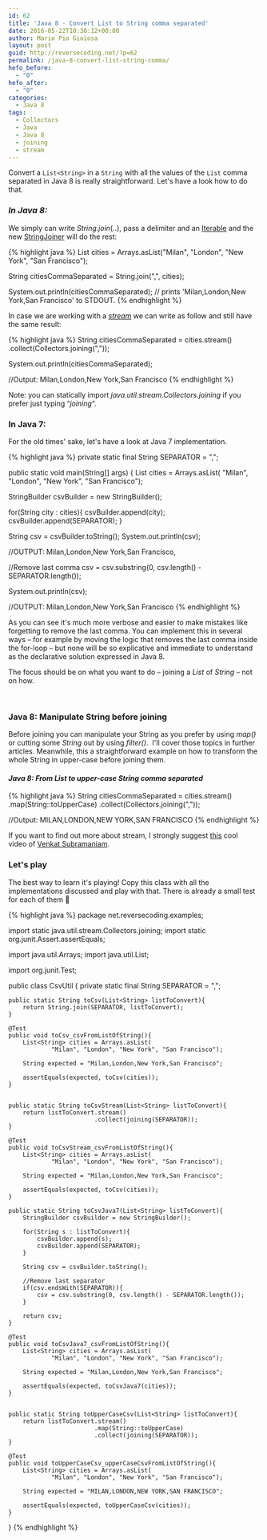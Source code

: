 ```yaml
---
id: 62
title: 'Java 8 - Convert List to String comma separated'
date: 2016-05-22T10:30:12+00:00
author: Mario Pio Gioiosa
layout: post
guid: http://reversecoding.net/?p=62
permalink: /java-8-convert-list-string-comma/
hefo_before:
  - "0"
hefo_after:
  - "0"
categories:
  - Java 8
tags:
  - Collectors
  - Java
  - Java 8
  - joining
  - stream
---
```

Convert a `List<String>` in a `String` with all the values of the `List` comma separated in Java 8 is really straightforward. 
Let's have a look how to do that.

### _**In Java 8:**_

We simply can write _String.join_(..), pass a delimiter and an [Iterable](https://docs.oracle.com/javase/8/docs/api/java/lang/Iterable.html) and the new [StringJoiner](https://docs.oracle.com/javase/8/docs/api/java/util/StringJoiner.html) will do the rest:

{% highlight java %}
List<String> cities = Arrays.asList("Milan", 
                                    "London", 
                                    "New York", 
                                    "San Francisco");
		
String citiesCommaSeparated = String.join(",", cities);

System.out.println(citiesCommaSeparated);
// prints 'Milan,London,New York,San Francisco' to STDOUT.
{% endhighlight %}

In case we are working with a _[stream](https://docs.oracle.com/javase/8/docs/api/java/util/stream/package-summary.html)_ we can write as follow and still have the same result:

{% highlight java %}
String citiesCommaSeparated = cities.stream()
                                    .collect(Collectors.joining(","));

System.out.println(citiesCommaSeparated);

//Output: Milan,London,New York,San Francisco
{% endhighlight %}


Note: you can statically <span class="s1">import</span><span class="s2"> <em>java.util.stream.Collectors.joining</em> if you prefer just typing &#8220;<em>joining</em>&#8220;.</span>

### In Java 7:

For the old times' sake, let's have a look at Java 7 implementation.

{% highlight java %}
private static final String SEPARATOR = ",";

public static void main(String[] args) {
  List<String> cities = Arrays.asList(
                                "Milan", 
                                "London", 
                                "New York", 
                                "San Francisco");
		
  StringBuilder csvBuilder = new StringBuilder();
		
  for(String city : cities){
    csvBuilder.append(city);
    csvBuilder.append(SEPARATOR);
  }
		
  String csv = csvBuilder.toString();
  System.out.println(csv);

  //OUTPUT: Milan,London,New York,San Francisco,
		
  //Remove last comma
  csv = csv.substring(0, csv.length() - SEPARATOR.length());

  System.out.println(csv);
		
  //OUTPUT: Milan,London,New York,San Francisco
{% endhighlight %}


As you can see it's much more verbose and easier to make mistakes like forgetting to remove the last comma. You can implement this in several ways &#8211; for example by moving the logic that removes the last comma inside the for-loop &#8211; but none will be so explicative and immediate to understand as the declarative solution expressed in Java 8.

The focus should be on what you want to do &#8211; joining a _List_ of _String_ &#8211; not on how.

&nbsp;

### Java 8: Manipulate String before joining

Before joining you can manipulate your String as you prefer by using _map()_ or cutting some _String_ out by using _filter()_.  I'll cover those topics in further articles. Meanwhile, this a straightforward example on how to transform the whole String in upper-case before joining them.

#### _Java 8: From List to upper-case String comma separated_

{% highlight java %}
String citiesCommaSeparated = cities.stream()
                                    .map(String::toUpperCase)
                                    .collect(Collectors.joining(","));

//Output: MILAN,LONDON,NEW YORK,SAN FRANCISCO
{% endhighlight %}

If you want to find out more about stream, I strongly suggest [this](https://vimeo.com/124034512) cool video of [Venkat Subramaniam](https://twitter.com/venkat_s).

### Let's play

The best way to learn it's playing! Copy this class with all the implementations discussed and play with that. There is already a small test for each of them 🙂

{% highlight java %}
package net.reversecoding.examples;

import static java.util.stream.Collectors.joining;
import static org.junit.Assert.assertEquals;

import java.util.Arrays;
import java.util.List;

import org.junit.Test;

public class CsvUtil {
	private static final String SEPARATOR = ",";
	

	public static String toCsv(List<String> listToConvert){
		return String.join(SEPARATOR, listToConvert);
	}
	
	@Test
	public void toCsv_csvFromListOfString(){
		List<String> cities = Arrays.asList(
				"Milan", "London", "New York", "San Francisco");
		
		String expected = "Milan,London,New York,San Francisco";
		
		assertEquals(expected, toCsv(cities));
	}
	
	
	public static String toCsvStream(List<String> listToConvert){
		return listToConvert.stream()
							.collect(joining(SEPARATOR));
	}
	
	@Test
	public void toCsvStream_csvFromListOfString(){
		List<String> cities = Arrays.asList(
				"Milan", "London", "New York", "San Francisco");
		
		String expected = "Milan,London,New York,San Francisco";
		
		assertEquals(expected, toCsv(cities));
	}
	
	public static String toCsvJava7(List<String> listToConvert){
		StringBuilder csvBuilder = new StringBuilder();
		
		for(String s : listToConvert){
			csvBuilder.append(s);
			csvBuilder.append(SEPARATOR);
		}
		
		String csv = csvBuilder.toString();
		
		//Remove last separator
		if(csv.endsWith(SEPARATOR)){
			csv = csv.substring(0, csv.length() - SEPARATOR.length());
		}
		
		return csv;
	}
	
	@Test
	public void toCsvJava7_csvFromListOfString(){
		List<String> cities = Arrays.asList(
				"Milan", "London", "New York", "San Francisco");
		
		String expected = "Milan,London,New York,San Francisco";
		
		assertEquals(expected, toCsvJava7(cities));
	}
	
	
	public static String toUpperCaseCsv(List<String> listToConvert){
		return listToConvert.stream()
							.map(String::toUpperCase)
							.collect(joining(SEPARATOR));
	}
	
	@Test
	public void toUpperCaseCsv_upperCaseCsvFromListOfString(){
		List<String> cities = Arrays.asList(
				"Milan", "London", "New York", "San Francisco");
		
		String expected = "MILAN,LONDON,NEW YORK,SAN FRANCISCO";
		
		assertEquals(expected, toUpperCaseCsv(cities));
	}

}
{% endhighlight %}